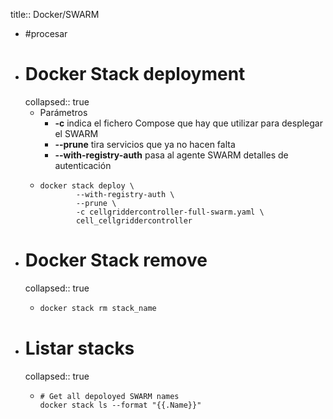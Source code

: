 title:: Docker/SWARM

- #procesar
- # Docker Stack deployment
  collapsed:: true
  - Parámetros
    - **-c** indica el fichero Compose que hay que utilizar para desplegar el SWARM
    - **--prune** tira servicios que ya no hacen falta
    - **--with-registry-auth** pasa al agente SWARM detalles de autenticación
  - ```shell
    docker stack deploy \
    		--with-registry-auth \
            --prune \
            -c cellgriddercontroller-full-swarm.yaml \
    		cell_cellgriddercontroller
    ```
- # Docker Stack remove
  collapsed:: true
  - ```bash
    docker stack rm stack_name
    ```
- # Listar stacks
  collapsed:: true
  - ```shell
    # Get all depoloyed SWARM names
    docker stack ls --format "{{.Name}}"
    ```